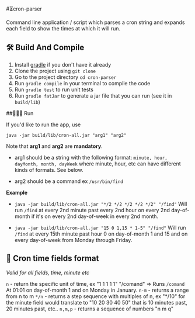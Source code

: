 #⏳cron-parser

Command line application / script which parses a cron string and expands each field to show the times at which it will run.

## 🛠 Build And Compile

1. Install [gradle](https://gradle.org/) if you don't have it already
2. Clone the project using `git clone`
3. Go to the project directory `cd cron-parser`
4. Run `gradle compile` in your terminal to compile the code
5. Run `gradle test` to run unit tests
6. Run `gradle fatJar` to generate a jar file that you can run (see it in `build/lib`)

##🏃🏼‍♂️ Run

If you'd like to run the app, use

`java -jar build/lib/cron-all.jar "arg1" "arg2"`

Note that **arg1** and **arg2** are **mandatory**.

- arg1 should be a string with the following format: `minute, hour, dayMonth, month, dayWeek` where minute, hour, etc can have different kinds of formats. See below.

- arg2 should be a command ex `/usr/bin/find`

**Example**

- `java -jar build/lib/cron-all.jar "*/2 */2 */2 */2 */2" "/find"`
  Will run `/find` at every 2nd minute past every 2nd hour on every 2nd day-of-month if it's on every 2nd day-of-week in every 2nd month.

- `java -jar build/lib/cron-all.jar "15 0 1,15 * 1-5" "/find"`
  Will run `/find` at every 15th minute past hour 0 on day-of-month 1 and 15 and on every day-of-week from Monday through Friday.

## 📕 Cron time fields format

_Valid for all fields, time, minute etc_

`n` - return the specific unit of time, ex "1 1 1 1 1" "/comand" => Runs `/comand` At 01:01 on day-of-month 1 and on Monday in January.
`n-m` - returns a range from n to m
`*/n` - returns a step sequence with multiples of n, ex "\*/10" for the minute field would translate to "10 20 30 40 50" that is 10 minutes past, 20 minutes past, etc..
`n,m,p` - returns a sequence of numbers "n m q"
